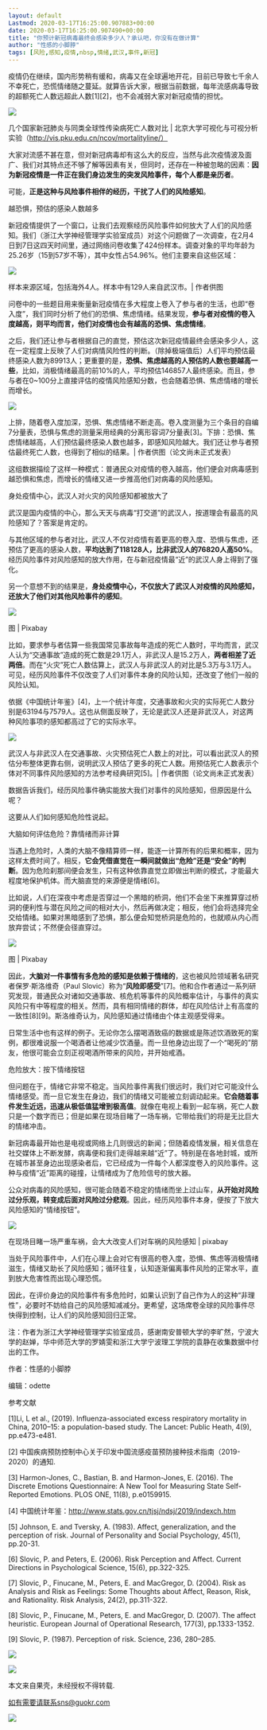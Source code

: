 ```yaml
---
layout: default
Lastmod: 2020-03-17T16:25:00.907883+00:00
date: 2020-03-17T16:25:00.907490+00:00
title: "你预计新冠病毒最终会感染多少人？承认吧，你没有在做计算"
author: "性感的小脚脖"
tags: [风险,感知,疫情,nbsp,情绪,武汉,事件,新冠]
---
```


疫情仍在继续，国内形势稍有缓和，病毒又在全球遍地开花，目前已导致七千余人不幸死亡，恐慌情绪随之蔓延。就算告诉大家，根据当前数据，每年流感病毒导致的超额死亡人数远超此人数\[1\]\[2\]，也不会减弱大家对新冠疫情的担忧。

![](https://images.weserv.nl/?url=https%3A//mmbiz.qpic.cn/mmbiz_jpg/icZklJrRfHgCiaZ6wqcz1hKyOUxAo3gKtoOLzEftElKbBjmRm84noibFzl7TvzIEsg8heJvlejkWIeRHAkzgYODGA/640%3Fwx_fmt%3Djpeg)

几个国家新冠肺炎与同类全球性传染病死亡人数对比 | 北京大学可视化与可视分析实验（http://vis.pku.edu.cn/ncov/mortalityline/）

大家对流感不甚在意，但对新冠病毒却有这么大的反应，当然与此次疫情波及面广、我们对其特点还不够了解等因素有关，但同时，还存在一种被忽略的因素：**因为新冠疫情是一件正在我们身边发生的突发风险事件，每个人都是亲历者**。

可能，**正是这种与风险事件相伴的经历，干扰了人们的风险感知**。

越恐惧，预估的感染人数越多

新冠疫情提供了一个窗口，让我们去观察经历风险事件如何放大了人们的风险感知。我们（浙江大学神经管理学实验室成员）对这个问题做了一次调查，在2月4日到7日这四天时间里，通过网络问卷收集了424份样本。调查对象的平均年龄为25.26岁（15到57岁不等），其中女性占54.96%。他们主要来自这些区域：

![](https://images.weserv.nl/?url=https%3A//mmbiz.qpic.cn/mmbiz_png/icZklJrRfHgCiaZ6wqcz1hKyOUxAo3gKto80yIutK2iakzfV0Vzq78kQpMtGibuRgjiapK5AyL59UdahTaqh3fysZiag/640%3Fwx_fmt%3Dpng)

样本来源区域，包括海外4人。样本中有129人来自武汉市。| 作者供图

问卷中的一些题目用来衡量新冠疫情在多大程度上卷入了参与者的生活，也即“卷入度”，我们同时分析了他们的恐惧、焦虑情绪。结果发现，**参与者对疫情的卷入度越高，则平均而言，他们对疫情也会有越高的恐惧、焦虑情绪**。  

之后，我们还让参与者根据自己的直觉，预估这次新冠疫情最终会感染多少人，这在一定程度上反映了人们对病情风险性的判断。（除掉极端值后）人们平均预估最终感染人数为89913人；更重要的是，**恐惧、焦虑越高的人预估的人数也要越高一些**，比如，消极情绪最高的前10%的人，平均预估146857人最终感染。而且，参与者在0~100分上直接评估的疫情风险感知分数，也会随着恐惧、焦虑情绪的增长而增长。

![](https://images.weserv.nl/?url=https%3A//mmbiz.qpic.cn/mmbiz_jpg/icZklJrRfHgCiaZ6wqcz1hKyOUxAo3gKto41CRIZSH0FI6jk8GOBb0jt73PRgepPPMNAfU60HTmCIZnH235sNxew/640%3Fwx_fmt%3Djpeg)

上排，随着卷入度加深，恐惧、焦虑情绪不断走高。卷入度测量为三个条目的自编7分量表，恐惧与焦虑的测量采用经典的分离形容词7分量表\[3\]。下排：恐惧、焦虑情绪越高，人们预估最终感染人数也越多，即感知风险越大。我们还让参与者预估最终死亡人数，也得到了相似的结果。| 作者供图（论文尚未正式发表）

这组数据描绘了这样一种模式：普通民众对疫情的卷入越高，他们便会对病毒感到越恐惧和焦虑，而增长的情绪又进一步推高他们对病毒的风险感知。  

身处疫情中心，武汉人对火灾的风险感知都被放大了

武汉是国内疫情的中心，那么天天与病毒“打交道”的武汉人，按道理会有最高的风险感知了？答案是肯定的。

与其他区域的参与者对比，武汉人不仅对疫情有着更高的卷入度、恐惧与焦虑，还预估了更高的感染人数，**平均达到了118128人，比非武汉人的76820人高50%**。经历风险事件对风险感知的放大作用，在与新冠疫情最“近”的武汉人身上得到了强化。

另一个意想不到的结果是，**身处疫情中心，不仅放大了武汉人对疫情的风险感知，还放大了他们对其他风险事件的感知**。

![](https://images.weserv.nl/?url=https%3A//mmbiz.qpic.cn/mmbiz_jpg/icZklJrRfHgCiaZ6wqcz1hKyOUxAo3gKtojVHymibq6XzaCTiaNrAcibzCCEXYOxQaF69U3rSnK4EUqakuRiaTKzz3Pw/640%3Fwx_fmt%3Djpeg)

图 | Pixabay

比如，要求参与者估算一些我国常见事故每年造成的死亡人数时，平均而言，武汉人认为“交通事故”造成的死亡数是29.1万人，非武汉人是15.2万人，**两者相差了近两倍**。而在“火灾”死亡人数估算上，武汉人与非武汉人的对比是5.3万与3.1万人。可见，经历风险事件不仅改变了人们对事件本身的风险认知，还改变了他们一般的风险认知。  

依据《中国统计年鉴》\[4\]，上一个统计年度，交通事故和火灾的实际死亡人数分别是63194与7579人。这也从侧面反映了，无论是武汉人还是非武汉人，对这两种风险事项的感知都高过了它的实际水平。

![](https://images.weserv.nl/?url=https%3A//mmbiz.qpic.cn/mmbiz_jpg/icZklJrRfHgCiaZ6wqcz1hKyOUxAo3gKto1UTyIHbO0zBy2LVopOZISZpgz0NibnbcjClqxficXibTI8y8Gicjx4rW4A/640%3Fwx_fmt%3Djpeg)

武汉人与非武汉人在交通事故、火灾预估死亡人数上的对比，可以看出武汉人的预估分布整体更靠右侧，说明武汉人预估了更多的死亡人数。用预估死亡人数表示个体对不同事件风险感知的方法参考经典研究\[5\]。| 作者供图（论文尚未正式发表）

  

数据告诉我们，经历风险事件确实能放大我们对事件的风险感知，但原因是什么呢？

这要从人们如何感知危险性说起。

大脑如何评估危险？靠情绪而非计算

当遇上危险时，人类的大脑不像精算师一样，能逐一计算所有的后果和概率，因为这样太费时间了。相反，**它会凭借直觉在一瞬间就做出“危险”还是“安全”的判断**。因为危险刹那间便会发生，只有这种依靠直觉立即做出判断的模式，才能最大程度地保护机体。而大脑直觉的来源便是情绪\[6\]。

比如说，人们在深夜中考虑是否穿过一个黑暗的桥洞，他们不会坐下来推算穿过桥洞的便利性与潜在风险之间的相对大小，然后再做决定；相反，他们会将选择完全交给情绪。如果对黑暗感到了恐惧，那么便会知觉桥洞是危险的，也就顺从内心而放弃尝试；不然便会径直穿过。

![](https://images.weserv.nl/?url=https%3A//mmbiz.qpic.cn/mmbiz_jpg/icZklJrRfHgCiaZ6wqcz1hKyOUxAo3gKto3icQjrbJgXAvVvwEkWhePm4iatkJKb0ltYMcwNqiapldyUHqRYEyPePdw/640%3Fwx_fmt%3Djpeg)

图 | Pixabay

因此，**大脑对一件事情有多危险的感知是依赖于情绪的**，这也被风险领域著名研究者保罗·斯洛维奇（Paul Slovic）称为“**风险即感受**”\[7\]。他和合作者通过一系列研究发现，普通民众对诸如交通事故、核危机等事件的风险概率估计，与事件的真实风险只有中等程度的相关。然而，具有相同情绪的群体，却在风险估计上有高度的一致性\[8\]\[9\]。斯洛维奇认为，风险感知通过情绪由个体主观感受得来。

日常生活中也有这样的例子。无论你怎么摆喝酒致癌的数据或是陈述饮酒致死的案例，都很难说服一个喝酒者让他减少饮酒量。而一旦他身边出现了一个“喝死的”朋友，他很可能会立刻正视喝酒所带来的风险，并开始戒酒。

危险放大：按下情绪按钮

但问题在于，情绪它非常不稳定。当风险事件离我们很远时，我们对它可能没什么情绪感受。而一旦它发生在身边，我们的情绪又可能被立刻调动起来。**它会随着事件发生近远，迅速从极低值猛增到极高值**。就像在电视上看到一起车祸，死亡人数只是一个数字而已；但是如果在现场目睹了一场车祸，它带给我们的将是无比巨大的情绪冲击。

新冠病毒最开始也是电视或网络上几则很远的新闻；但随着疫情发展，相关信息在社交媒体上不断发酵，病毒便和我们走得越来越“近”了。特别是在各地封城，或所在城市甚至身边出现感染者后，它已经成为一件每个人都深度卷入的风险事件。这种与疫情“近”距离的碰撞，让情绪成为了危险信号的放大器。

公众对病毒的风险感知，很可能会随着不稳定的情绪而坐上过山车，**从开始对风险过分乐观，转变成后面对风险过分悲观**。因此，经历风险事件本身，便按了下放大风险感知的“情绪按钮”。

![](https://images.weserv.nl/?url=https%3A//mmbiz.qpic.cn/mmbiz_jpg/icZklJrRfHgCiaZ6wqcz1hKyOUxAo3gKtoY9ia3oDPGElXEkKrb5XLF03icBnCl6HQj93P9ZYw2ceHjqM8eh50cB7w/640%3Fwx_fmt%3Djpeg)

在现场目睹一场严重车祸，会大大改变人们对车祸的风险感知 | pixabay

  

当处于风险事件中，人们在心理上会对它有很高的卷入度，恐惧、焦虑等消极情绪滋生，情绪又助长了风险感知；循环往复，认知逐渐偏离事件风险的正常水平，直到放大危害性而出现心理恐慌。

因此，在评价身边的风险事件有多危险时，如果认识到了自己作为人的这种“非理性”，必要时不妨给自己的风险感知减减分。更希望，这场席卷全球的风险事件尽快得到控制，让人们的风险感知回归正常。

注：作者为浙江大学神经管理学实验室成员，感谢南安普顿大学的李旷然，宁波大学的赵婵，华中师范大学的罗婧雯和浙江大学宁波理工学院的袁静在收集数据中付出的工作。

作者：性感的小脚脖

编辑：odette

  

参考文献  

  

\[1\]Li, L et al., (2019). Influenza-associated excess respiratory mortality in China, 2010–15: a population-based study. The Lancet: Public Heath, 4(9), pp.e473-e481.

\[2\] 中国疾病预防控制中心关于印发中国流感疫苗预防接种技术指南（2019-2020）的通知.

\[3\] Harmon-Jones, C., Bastian, B. and Harmon-Jones, E. (2016). The Discrete Emotions Questionnaire: A New Tool for Measuring State Self-Reported Emotions. PLOS ONE, 11(8), p.e0159915.

\[4\] 中国统计年鉴：http://www.stats.gov.cn/tjsj/ndsj/2019/indexch.htm

\[5\] Johnson, E. and Tversky, A. (1983). Affect, generalization, and the perception of risk. Journal of Personality and Social Psychology, 45(1), pp.20-31.

\[6\] Slovic, P. and Peters, E. (2006). Risk Perception and Affect. Current Directions in Psychological Science, 15(6), pp.322-325.

\[7\] Slovic, P., Finucane, M., Peters, E. and MacGregor, D. (2004). Risk as Analysis and Risk as Feelings: Some Thoughts about Affect, Reason, Risk, and Rationality. Risk Analysis, 24(2), pp.311-322.

\[8\] Slovic, P., Finucane, M., Peters, E. and MacGregor, D. (2007). The affect heuristic. European Journal of Operational Research, 177(3), pp.1333-1352.

\[9\] Slovic, P. (1987). Perception of risk. Science, 236, 280–285.

![](https://images.weserv.nl/?url=https%3A//mmbiz.qpic.cn/mmbiz_jpg/icZklJrRfHgCiaZ6wqcz1hKyOUxAo3gKtoeSELZrBvwGQc2k5ey5QGqHdc9rSK9dQibKQcW3VnusrEpzN8Tf2CDgQ/640%3Fwx_fmt%3Djpeg)

![](https://images.weserv.nl/?url=https%3A//mmbiz.qpic.cn/mmbiz_png/icZklJrRfHgCiaZ6wqcz1hKyOUxAo3gKtoiclI3DOrMsYBiauRZPEZl2VVleuIic7SmfagTAYiadjHc9Po255iaI4Oj1A/640%3Fwx_fmt%3Dpng)

本文来自果壳，未经授权不得转载.

如有需要请联系sns@guokr.com

![](https://images.weserv.nl/?url=https%3A//mmbiz.qpic.cn/mmbiz_png/icZklJrRfHgCiaZ6wqcz1hKyOUxAo3gKtokdCOFDkQBPBp9XIgMjmYahDOvlNuxIUx0a2ocHuT5lS4hvZLQMASXQ/640%3Fwx_fmt%3Dpng)

